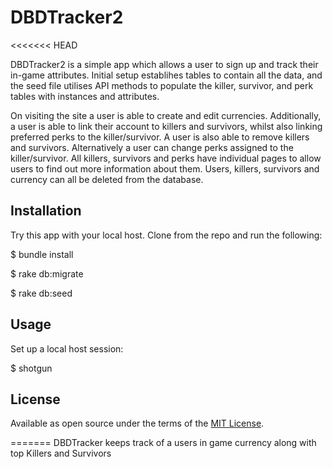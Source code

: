 # DBDTracker2

<<<<<<< HEAD

DBDTracker2 is a simple app which allows a user to sign up and track their in-game attributes. Initial setup establihes tables to contain all the data, and the seed file utilises API methods to populate the killer, survivor, and perk tables with instances and attributes.

On visiting the site a user is able to create and edit currencies. Additionally, a user is able to link their account to killers and survivors, whilst also linking preferred perks to the killer/survivor. A user is also able to remove killers and survivors. Alternatively a user can change perks assigned to the killer/survivor. All killers, survivors and perks have individual pages to allow users to find out more information about them. Users, killers, survivors and currency can all be deleted from the database.

## Installation

Try this app with your local host. Clone from the repo and run the following:

$ bundle install

$ rake db:migrate

$ rake db:seed

## Usage

Set up a local host session:

$ shotgun

## License

Available as open source under the terms of the [MIT License](https://opensource.org/licenses/MIT).

=======
DBDTracker keeps track of a users in game currency along with top Killers and Survivors
